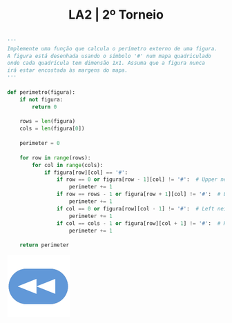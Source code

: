 <h1 style="text-align: center;">LA2 | 2º Torneio</h1>

```Python

'''
Implemente uma função que calcula o perímetro externo de uma figura.
A figura está desenhada usando o símbolo '#' num mapa quadriculado 
onde cada quadrícula tem dimensão 1x1. Assuma que a figura nunca 
irá estar encostada às margens do mapa.
'''

def perimetro(figura):
    if not figura:
        return 0

    rows = len(figura)
    cols = len(figura[0])

    perimeter = 0

    for row in range(rows):
        for col in range(cols):
            if figura[row][col] == '#':
                if row == 0 or figura[row - 1][col] != '#':  # Upper neighbor
                    perimeter += 1
                if row == rows - 1 or figura[row + 1][col] != '#':  # Lower neighbor
                    perimeter += 1
                if col == 0 or figura[row][col - 1] != '#':  # Left neighbor
                    perimeter += 1
                if col == cols - 1 or figura[row][col + 1] != '#':  # Right neighbor
                    perimeter += 1

    return perimeter

```

[![retroceder](https://raw.githubusercontent.com/David81820/Recursos-LCC/main/Rewind.png)](https://david81820.github.io/Recursos-LCC/2ano/2sem/LA2/codigo)